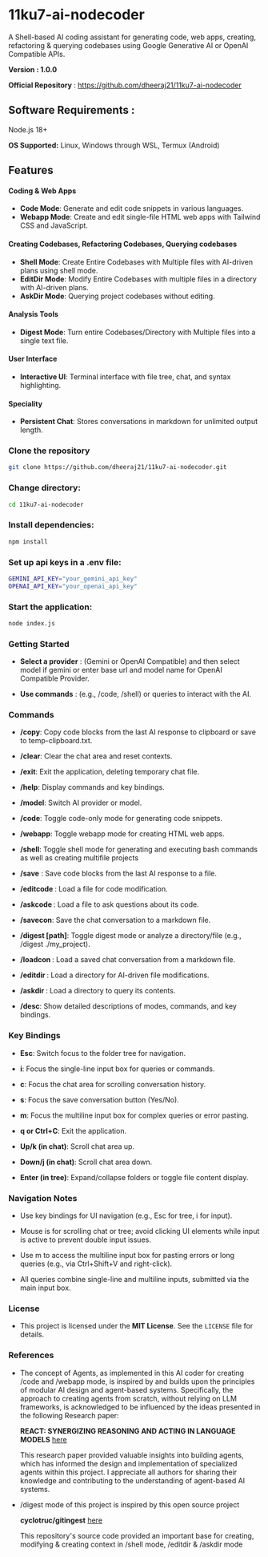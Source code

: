 # 11ku7-ai-nodecoder

A Shell-based AI coding assistant for generating code, web apps, creating, refactoring & querying codebases using Google Generative AI or OpenAI Compatible APIs.

**Version :  1.0.0**

**Official Repository** : https://github.com/dheeraj21/11ku7-ai-nodecoder

## Software Requirements :

Node.js 18+

**OS Supported:** Linux, Windows through WSL, Termux (Android)

## Features

#### Coding & Web Apps
- **Code Mode**: Generate and edit code snippets in various languages.
- **Webapp Mode**: Create and edit single-file HTML web apps with Tailwind CSS and JavaScript.

#### Creating Codebases, Refactoring Codebases, Querying codebases
- **Shell Mode**: Create Entire Codebases with Multiple files with AI-driven plans using shell mode.
- **EditDir Mode**: Modify Entire Codebases with multiple files in a directory with AI-driven plans.
- **AskDir Mode**: Querying project codebases without editing.

#### Analysis Tools
- **Digest Mode**: Turn entire Codebases/Directory with Multiple files into a single text file.

#### User Interface
- **Interactive UI**: Terminal interface with file tree, chat, and syntax highlighting.

#### Speciality
- **Persistent Chat**: Stores conversations in markdown for unlimited output length.

### Clone the repository
```bash
git clone https://github.com/dheeraj21/11ku7-ai-nodecoder.git
```

### Change directory:
```bash
cd 11ku7-ai-nodecoder
```

### Install dependencies:
```bash
npm install
```

### Set up api keys in a .env file:
```bash
GEMINI_API_KEY="your_gemini_api_key"
OPENAI_API_KEY="your_openai_api_key"
```

### Start the application:
```bash
node index.js
```

### Getting Started

- **Select a provider** : (Gemini or OpenAI Compatible) and then select model if gemini or enter base url and model name for OpenAI Compatible Provider.

- **Use commands** : (e.g., /code, /shell) or queries to interact with the AI.


### Commands

- **/copy**: Copy code blocks from the last AI response to clipboard or save to temp-clipboard.txt.

- **/clear**: Clear the chat area and reset contexts.

- **/exit**: Exit the application, deleting temporary chat file.

- **/help**: Display commands and key bindings.

- **/model**: Switch AI provider or model.

- **/code**: Toggle code-only mode for generating code snippets.

- **/webapp**: Toggle webapp mode for creating HTML web apps.

- **/shell**: Toggle shell mode for generating and executing bash commands as well as creating multifile projects

- **/save** <filename>: Save code blocks from the last AI response to a file.

- **/editcode <filename>**: Load a file for code modification.

- **/askcode <filename>**: Load a file to ask questions about its code.

- **/savecon**: Save the chat conversation to a markdown file.

- **/digest [path]**: Toggle digest mode or analyze a directory/file (e.g., /digest ./my_project).

- **/loadcon <filename>**: Load a saved chat conversation from a markdown file.

- **/editdir <path>**: Load a directory for AI-driven file modifications.

- **/askdir <path>**: Load a directory to query its contents.

- **/desc**: Show detailed descriptions of modes, commands, and key bindings.

### Key Bindings

- **Esc**: Switch focus to the folder tree for navigation.

- **i**: Focus the single-line input box for queries or commands.

- **c**: Focus the chat area for scrolling conversation history.

- **s**: Focus the save conversation button (Yes/No).

- **m**: Focus the multiline input box for complex queries or error pasting.

- **q or Ctrl+C**: Exit the application.

- **Up/k (in chat)**: Scroll chat area up.

- **Down/j (in chat)**: Scroll chat area down.

- **Enter (in tree)**: Expand/collapse folders or toggle file content display.


### Navigation Notes

- Use key bindings for UI navigation (e.g., Esc for tree, i for input).

- Mouse is for scrolling chat or tree; avoid clicking UI elements while input is active to prevent double input issues.

- Use m to access the multiline input box for pasting errors or long queries (e.g., via Ctrl+Shift+V and right-click).

- All queries combine single-line and multiline inputs, submitted via the main input box.


### License

- This project is licensed under the **MIT License**. See the `LICENSE` file for details.


### References

* The concept of Agents, as implemented in this AI coder for creating /code and /webapp mode, is inspired by and builds upon the principles of modular AI design and agent-based systems. Specifically, the approach to creating agents from scratch, 
  without relying on LLM frameworks, is acknowledged to be influenced by the ideas presented in the following Research paper:

  **REACT: SYNERGIZING REASONING AND ACTING IN LANGUAGE MODELS** [here](https://arxiv.org/pdf/2210.03629) 

  This research paper provided valuable insights into building agents, which has informed the design and implementation of specialized agents within this project. I appreciate all authors 
  for sharing their knowledge and contributing to the understanding of agent-based AI systems.


*  /digest mode of this project is inspired by this open source project 

   **cyclotruc/gitingest** [here](https://github.com/cyclotruc/gitingest)

   This repository's source code provided an important base for creating, modifying & creating context in /shell mode, /editdir & /askdir mode


  
